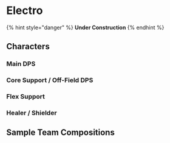 # Electro

{% hint style="danger" %}
**Under Construction**
{% endhint %}

## Characters

### Main DPS

### Core Support / Off-Field DPS

### Flex Support

### Healer / Shielder

## Sample Team Compositions

